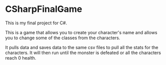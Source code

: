 # CSharpFinalGame
This is my final project for C#.


This is a game that allows you to create your character's name and allows you to change some of the classes from the characters.

It pulls data and saves data to the same csv files to pull all the stats for the characters. It will then run until the monster is defeated or all the characters reach 0 health.
